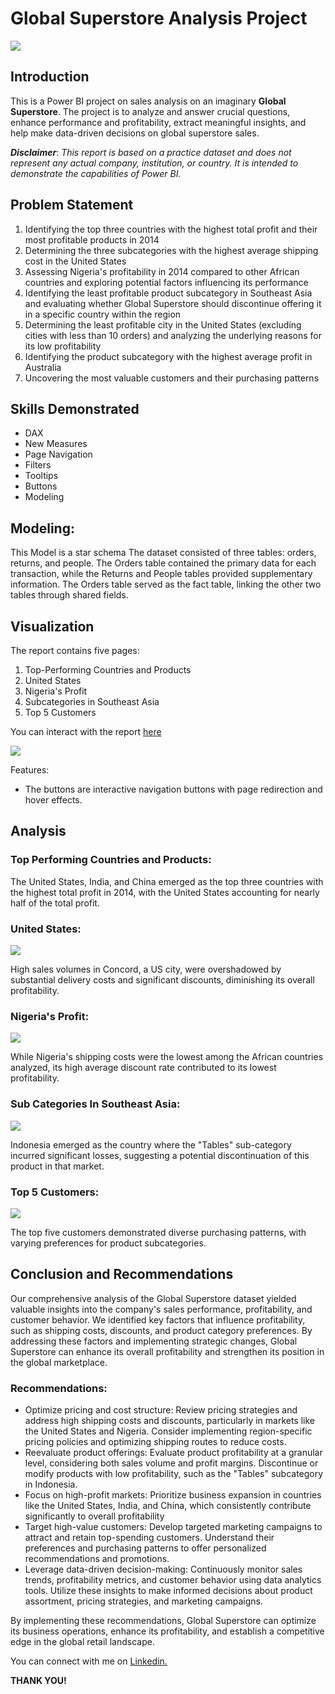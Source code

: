 # Global Superstore Analysis Project

![](Store-Cart.jpg)

## Introduction
This is a Power BI project on sales analysis on an imaginary **Global Superstore**.
The project is to analyze and answer crucial questions, enhance performance and profitability, extract meaningful insights, and help make data-driven decisions on global superstore sales.

**_Disclaimer_**: _This report is based on a practice dataset and does not represent any actual company, institution, or country. It is intended to demonstrate the capabilities of Power BI._

## Problem Statement
1. Identifying the top three countries with the highest total profit and their most profitable products in 2014
2. Determining the three subcategories with the highest average shipping cost in the United States
3. Assessing Nigeria's profitability in 2014 compared to other African countries and exploring potential factors influencing its performance
4. Identifying the least profitable product subcategory in Southeast Asia and evaluating whether Global Superstore should discontinue offering it in a specific country within the region
5. Determining the least profitable city in the United States (excluding cities with less than 10 orders) and analyzing the underlying reasons for its low profitability
6. Identifying the product subcategory with the highest average profit in Australia
7. Uncovering the most valuable customers and their purchasing patterns

## Skills Demonstrated
- DAX
- New Measures
- Page Navigation
- Filters
- Tooltips
- Buttons
- Modeling

## Modeling:
This Model is a star schema
The dataset consisted of three tables: orders, returns, and people. The Orders table contained the primary data for each transaction, while the Returns and People tables provided supplementary information. The Orders table served as the fact table, linking the other two tables through shared fields.

## Visualization

The report contains five pages:
1. Top-Performing Countries and Products
2. United States
3. Nigeria's Profit
4. Subcategories in Southeast Asia
5. Top 5 Customers

You can interact with the report [here](https://app.powerbi.com/view?r=eyJrIjoiMTQ3YmNjYzEtOTc3ZC00MmE4LThkNWUtN2VkMDIxNjRlZWE5IiwidCI6IjUxN2QzNTAyLTI5MDEtNGRlMi1hODdiLTk1YzUwN2E5YTA4OCJ9)

![](Top-Performing-Countries-And-Products.jpg)

Features:
- The buttons are interactive navigation buttons with page redirection and hover effects.

## Analysis

### Top Performing Countries and Products:
The United States, India, and China emerged as the top three countries with the highest total profit in 2014, with the United States accounting for nearly half of the total profit.

### United States:
![](United-States.jpg)

High sales volumes in Concord, a US city, were overshadowed by substantial delivery costs and significant discounts, diminishing its overall profitability.

### Nigeria's Profit:
![](Nigeria's-Profit.jpg)

While Nigeria's shipping costs were the lowest among the African countries analyzed, its high average discount rate contributed to its lowest profitability.

### Sub Categories In Southeast Asia:
![](Sub-Categories-In-Southeast-Asia.jpg)

Indonesia emerged as the country where the "Tables" sub-category incurred significant losses, suggesting a potential discontinuation of this product in that market.

### Top 5 Customers:
![](Top-5-Customers.jpg)

The top five customers demonstrated diverse purchasing patterns, with varying preferences for product subcategories.

## Conclusion and Recommendations

Our comprehensive analysis of the Global Superstore dataset yielded valuable insights into the company's sales performance, profitability, and customer behavior. We identified key factors that influence profitability, such as shipping costs, discounts, and product category preferences. By addressing these factors and implementing strategic changes, Global Superstore can enhance its overall profitability and strengthen its position in the global marketplace.

### Recommendations:
- Optimize pricing and cost structure: Review pricing strategies and address high shipping costs and discounts, particularly in markets like the United States and Nigeria. Consider implementing region-specific pricing policies and optimizing shipping routes to reduce costs.
- Reevaluate product offerings: Evaluate product profitability at a granular level, considering both sales volume and profit margins. Discontinue or modify products with low profitability, such as the "Tables" subcategory in Indonesia.
- Focus on high-profit markets: Prioritize business expansion in countries like the United States, India, and China, which consistently contribute significantly to overall profitability
- Target high-value customers: Develop targeted marketing campaigns to attract and retain top-spending customers. Understand their preferences and purchasing patterns to offer personalized recommendations and promotions.
- Leverage data-driven decision-making: Continuously monitor sales trends, profitability metrics, and customer behavior using data analytics tools. Utilize these insights to make informed decisions about product assortment, pricing strategies, and marketing campaigns.

By implementing these recommendations, Global Superstore can optimize its business operations, enhance its profitability, and establish a competitive edge in the global retail landscape.

You can connect with me on [Linkedin.](https://www.linkedin.com/in/kester-ejiofobiri/)

**THANK YOU!**
